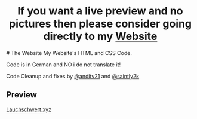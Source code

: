 <h1 align="center">If you want a live preview and no pictures then please consider going directly to my <a href="https://lauchschwert.xyz">Website</a></h1>
# The Website
My Website's HTML and CSS Code.

Code is in German and NO i do not translate it!

Code Cleanup and fixes by [@anditv21](https://github.com/anditv21) and [@saintly2k](https://github.com/saintly2k)

## Preview

<a href="https://lauchschwert.xyz" target="_blank">Lauchschwert.xyz</a>
